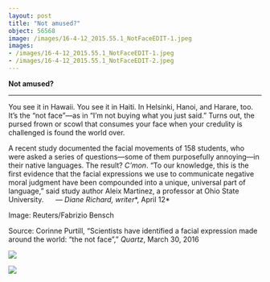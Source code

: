 ```yaml
---
layout: post
title: "Not amused?"
object: 56568
image: /images/16-4-12_2015.55.1_NotFaceEDIT-1.jpeg
images:
- /images/16-4-12_2015.55.1_NotFaceEDIT-1.jpeg
- /images/16-4-12_2015.55.1_NotFaceEDIT-2.jpeg
---
```

**Not amused?**

****

You see it in Hawaii. You see it in Haiti. In Helsinki, Hanoi, and Harare, too. It’s the “not face”—as in “I’m not buying what you just said.” Turns out, the pursed frown or scowl that consumes your face when your credulity is challenged is found the world over. 

A recent study documented the facial movements of 158 students, who were asked a series of questions—some of them purposefully annoying—in their native languages. The result? *C’mon*. “To our knowledge, this is the first evidence that the facial expressions we use to communicate negative moral judgment have been compounded into a unique, universal part of language,” said study author Aleix Martinez, a professor at Ohio State University.     
 *—* *Diane Richard, writer**, April 12*

Image: Reuters/Fabrizio Bensch

Source: Corinne Purtill, “Scientists have identified a facial expression made around the world: “the not face”,” *Quartz*, March 30, 2016

![]({{siteurl.base}}/images/16-4-12_2015.55.1_NotFaceEDIT-1.jpeg)

![]({{siteurl.base}}/images/16-4-12_2015.55.1_NotFaceEDIT-2.jpeg)
